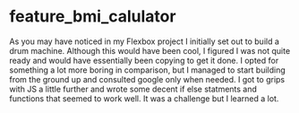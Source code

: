 # feature_bmi_calulator

As you may have noticed in my Flexbox project I initially set out to build a drum machine. Although this would have been cool, I figured I was not quite ready and would have essentially been copying to get it done. I opted for something a lot more boring in comparison, but I managed to start building from the ground up and consulted google only when needed. I got to grips with JS a little further and wrote some decent if else statments and functions that seemed to work well. It was a challenge but I learned a lot.
